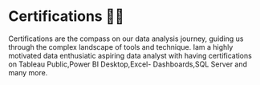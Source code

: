 # Certifications 🎯✅ 
Certifications are the compass on our data analysis journey, guiding us through the complex landscape of tools and technique.
Iam a highly motivated data enthusiatic aspiring data analyst with having certifications on Tableau Public,Power BI Desktop,Excel- Dashboards,SQL Server and many more.

